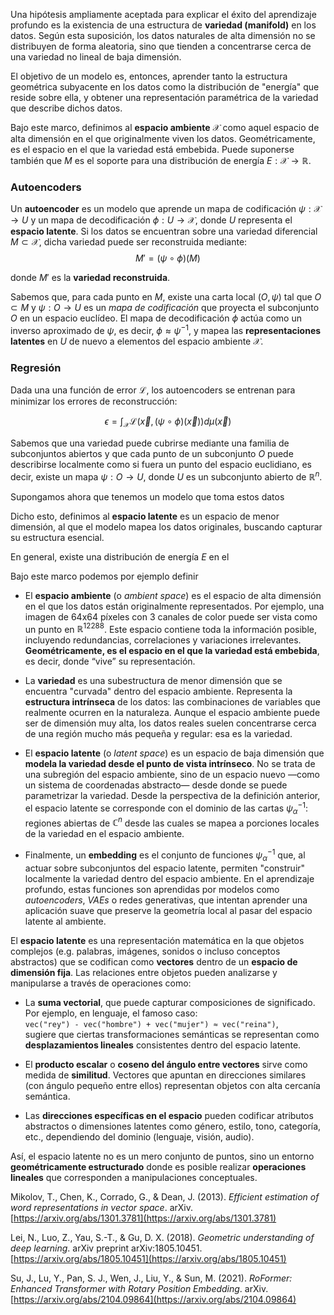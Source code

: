 
Una hipótesis ampliamente aceptada para explicar el éxito del aprendizaje profundo es la existencia de una estructura de **variedad (manifold)** en los datos. Según esta suposición, los datos naturales de alta dimensión no se distribuyen de forma aleatoria, sino que tienden a concentrarse cerca de una variedad no lineal de baja dimensión.

El objetivo de un modelo es, entonces, aprender tanto la estructura geométrica subyacente en los datos como la distribución de "energía" que reside sobre ella, y obtener una representación paramétrica de la variedad que describe dichos datos.

Bajo este marco, definimos al **espacio ambiente** $\mathcal{X}$ como aquel espacio de alta dimensión en el que originalmente viven los datos. Geométricamente, es el espacio en el que la variedad está embebida. Puede suponerse también que $M$ es el soporte para una distribución de energía $E: \mathcal{X} \rightarrow \mathbb{R}$. 

### Autoencoders

Un **autoencoder** es un modelo que aprende un mapa de codificación $\psi: \mathcal{X} \rightarrow U$ y un mapa de decodificación $\phi: U \rightarrow \mathcal{X}$, donde $U$ representa el **espacio latente**. Si los datos se encuentran sobre una variedad diferencial $M \subset \mathcal{X}$, dicha variedad puede ser reconstruida mediante:
$$
M' = (\psi \circ \phi)(M)
$$

donde $M'$ es la **variedad reconstruida**.

Sabemos que, para cada punto en $M$, existe una carta local $(O, \psi)$ tal que $O \subset M$ y $\psi: O \rightarrow U$ es un _mapa de codificación_ que proyecta el subconjunto $O$ en un espacio euclídeo. El mapa de decodificación $\phi$ actúa como un inverso aproximado de $\psi$, es decir, $\phi \approx \psi^{-1}$, y mapea las **representaciones latentes** en $U$ de nuevo a elementos del espacio ambiente $\mathcal{X}$.

### Regresión










Dada una una función de error $\mathcal{L}$, los autoencoders se entrenan para minimizar los errores de reconstrucción:

$$
\epsilon = \int_{\mathcal{X}} \mathcal{L}(\vec{x}, (\psi \circ \phi)(\vec{x})) d\mu(\vec{x})
$$











Sabemos que una variedad puede cubrirse mediante una familia de subconjuntos abiertos y que cada punto de un subconjunto $O$ puede describirse localmente como si fuera un punto del espacio euclidiano, es decir, existe un mapa $\psi: O \rightarrow U$, donde $U$ es un subconjunto abierto de $\mathbb{R}^n$.










Supongamos ahora que tenemos un modelo que toma estos datos 


Dicho esto, definimos al **espacio latente** es un espacio de menor dimensión, al que el modelo mapea los datos originales, buscando capturar su estructura esencial. 




En general, existe una distribución de energía $E$ en el

Bajo este marco podemos por ejemplo definir 





- El **espacio ambiente** (o _ambient space_) es el espacio de alta dimensión en el que los datos están originalmente representados. Por ejemplo, una imagen de 64x64 píxeles con 3 canales de color puede ser vista como un punto en $\mathbb{R}^{12288}$. Este espacio contiene toda la información posible, incluyendo redundancias, correlaciones y variaciones irrelevantes. **Geométricamente, es el espacio en el que la variedad está embebida**, es decir, donde “vive” su representación.
    
- La **variedad** es una subestructura de menor dimensión que se encuentra "curvada" dentro del espacio ambiente. Representa la **estructura intrínseca** de los datos: las combinaciones de variables que realmente ocurren en la naturaleza. Aunque el espacio ambiente puede ser de dimensión muy alta, los datos reales suelen concentrarse cerca de una región mucho más pequeña y regular: esa es la variedad.
    
- El **espacio latente** (o _latent space_) es un espacio de baja dimensión que **modela la variedad desde el punto de vista intrínseco**. No se trata de una subregión del espacio ambiente, sino de un espacio nuevo —como un sistema de coordenadas abstracto— desde donde se puede parametrizar la variedad. Desde la perspectiva de la definición anterior, el espacio latente se corresponde con el dominio de las cartas $\psi_{\alpha}^{-1}$: regiones abiertas de $\mathbb{C}^n$ desde las cuales se mapea a porciones locales de la variedad en el espacio ambiente.
    
- Finalmente, un **embedding** es el conjunto de funciones $\psi_{\alpha}^{-1}$ que, al actuar sobre subconjuntos del espacio latente, permiten "construir" localmente la variedad dentro del espacio ambiente. En el aprendizaje profundo, estas funciones son aprendidas por modelos como _autoencoders_, _VAEs_ o redes generativas, que intentan aprender una aplicación suave que preserve la geometría local al pasar del espacio latente al ambiente.


El **espacio latente** es una representación matemática en la que objetos complejos (e.g. palabras, imágenes, sonidos o incluso conceptos abstractos) que se codifican como **vectores** dentro de un **espacio de dimensión fija**.  Las relaciones entre objetos pueden analizarse y manipularse a través de operaciones como:

- La **suma vectorial**, que puede capturar composiciones de significado. Por ejemplo, en lenguaje, el famoso caso:  
    `vec("rey") - vec("hombre") + vec("mujer") ≈ vec("reina")`,  
    sugiere que ciertas transformaciones semánticas se representan como **desplazamientos lineales** consistentes dentro del espacio latente.
    
- El **producto escalar** o **coseno del ángulo entre vectores** sirve como medida de **similitud**. Vectores que apuntan en direcciones similares (con ángulo pequeño entre ellos) representan objetos con alta cercanía semántica.
    
- Las **direcciones específicas en el espacio** pueden codificar atributos abstractos o dimensiones latentes como género, estilo, tono, categoría, etc., dependiendo del dominio (lenguaje, visión, audio).

Así, el espacio latente no es un mero conjunto de puntos, sino un entorno **geométricamente estructurado** donde es posible realizar **operaciones lineales** que corresponden a manipulaciones conceptuales.





Mikolov, T., Chen, K., Corrado, G., & Dean, J. (2013). _Efficient estimation of word representations in vector space_. arXiv. [https://arxiv.org/abs/1301.3781](https://arxiv.org/abs/1301.3781)

Lei, N., Luo, Z., Yau, S.-T., & Gu, D. X. (2018). _Geometric understanding of deep learning_. arXiv preprint arXiv:1805.10451. [https://arxiv.org/abs/1805.10451](https://arxiv.org/abs/1805.10451)

Su, J., Lu, Y., Pan, S. J., Wen, J., Liu, Y., & Sun, M. (2021). _RoFormer: Enhanced Transformer with Rotary Position Embedding_. arXiv. [https://arxiv.org/abs/2104.09864](https://arxiv.org/abs/2104.09864)


